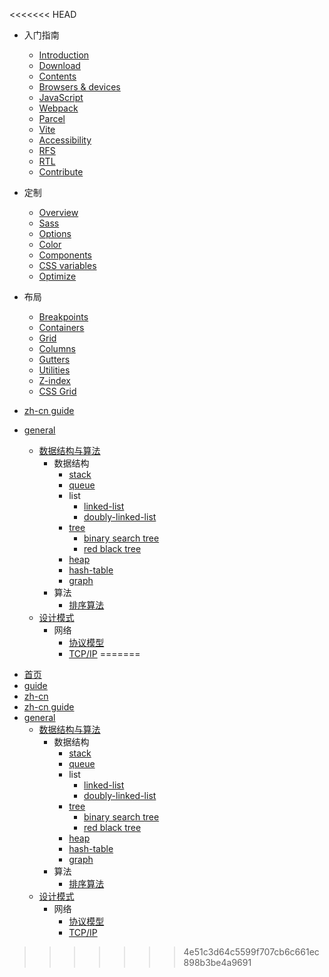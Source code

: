 <<<<<<< HEAD
<!-- Docsify/_sidebar.md -->

* 入门指南
  * [Introduction](/getting-started/introduction.md)
  * [Download](/getting-started/download.md)
  * [Contents](/getting-started/contents.md)
  * [Browsers & devices](/getting-started/browsers-devices.md)
  * [JavaScript](/getting-started/javascript.md)
  * [Webpack](/getting-started/webpack.md)
  * [Parcel](/getting-started/parcel.md)
  * [Vite](/getting-started/vite.md)
  * [Accessibility](/getting-started/accessibility.md)
  * [RFS](/getting-started/rfs.md)
  * [RTL](/getting-started/rtl.md)
  * [Contribute](/getting-started/contribute.md)
* 定制
  * [Overview](/customize/overview.md)
  * [Sass](/customize/sass.md)
  * [Options](/customize/options.md)
  * [Color](/customize/color.md)
  * [Components](/customize/components.md)
  * [CSS variables](/customize/css-variables.md)
  * [Optimize](/customize/optimize.md)

* 布局
  * [Breakpoints](/layout/breakpoints.md)
  * [Containers](/layout/containers.md)
  * [Grid](/layout/grid.md)
  * [Columns](/layout/columns.md)
  * [Gutters](/layout/gutters.md)
  * [Utilities](/layout/utilities.md)
  * [Z-index](/layout/z-index.md)
  * [CSS Grid](/layout/css-grid.md)

* [zh-cn guide](zh-cn/guide)
* [general](general/ "通用")
  - [数据结构与算法](/general/algorithm/README.md)
    - 数据结构
      - [stack](/general/algorithm/data-structures/stack/README.zh-CN.md)
      - [queue](/general/algorithm/data-structures/queue/README.zh-CN.md)
      - list
        - [linked-list](/general/algorithm/data-structures/linked-list/README.zh-CN.md)
        - [doubly-linked-list](/general/algorithm/data-structures/doubly-linked-list/README.zh-CN.md)
      - [tree](/general/algorithm/data-structures/tree/README.zh-CN.md)
        - [binary search tree](/general/algorithm/data-structures/tree/binary-search-tree/README.md)
        - [red black tree](/general/algorithm/data-structures/tree/red-black-tree/README.md)
      - [heap](/general/algorithm/data-structures/heap/README.zh-CN.md)
      - [hash-table](/general/algorithm/data-structures/hash-table/README.md)
      - [graph](/general/algorithm/data-structures/graph/README.zh-CN.md)
    - 算法
      - [排序算法](/general/algorithm/algorithms/sorting.md)
  - [设计模式](/general/design-pattern/README.md)
    - 网络
      - [协议模型](/general/network/protocol-model.md)
      - [TCP/IP](/general/network/tcp-ip.md)
=======
<!-- Docsify/_sidebar.md -->

* [首页](/ "home") 
* [guide](/guide "指南")
* [zh-cn](zh-cn/)
* [zh-cn guide](zh-cn/guide)
* [general](general/ "通用")
  - [数据结构与算法](/general/algorithm/README.md)
    - 数据结构
      - [stack](/general/algorithm/data-structures/stack/README.zh-CN.md)
      - [queue](/general/algorithm/data-structures/queue/README.zh-CN.md)
      - list
        - [linked-list](/general/algorithm/data-structures/linked-list/README.zh-CN.md)
        - [doubly-linked-list](/general/algorithm/data-structures/doubly-linked-list/README.zh-CN.md)
      - [tree](/general/algorithm/data-structures/tree/README.zh-CN.md)
        - [binary search tree](/general/algorithm/data-structures/tree/binary-search-tree/README.md)
        - [red black tree](/general/algorithm/data-structures/tree/red-black-tree/README.md)
      - [heap](/general/algorithm/data-structures/heap/README.zh-CN.md)
      - [hash-table](/general/algorithm/data-structures/hash-table/README.md)
      - [graph](/general/algorithm/data-structures/graph/README.zh-CN.md)
    - 算法
      - [排序算法](/general/algorithm/algorithms/sorting.md)
  - [设计模式](/general/design-pattern/README.md)
    - 网络
      - [协议模型](/general/network/protocol-model.md)
      - [TCP/IP](/general/network/tcp-ip.md)
>>>>>>> 4e51c3d64c5599f707cb6c661ec898b3be4a9691
